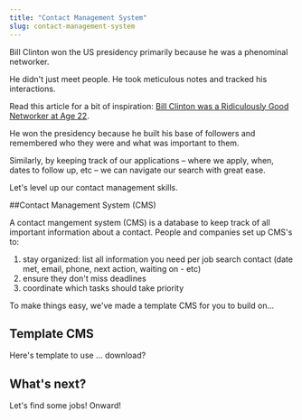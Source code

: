 ```yaml
---
title: "Contact Management System"
slug: contact-management-system
---
```


Bill Clinton won the US presidency primarily because he was a phenominal networker.

He didn't just meet people. He took meticulous notes and tracked his interactions.

Read this article for a bit of inspiration: [Bill Clinton was a Ridiculously Good Networker at Age 22](http://www.businessinsider.com/bill-clinton-networking-2011-5).

He won the presidency because he built his base of followers and remembered who they were and what was important to them.

Similarly, by keeping track of our applications – where we apply, when, dates to follow up, etc – we can navigate our search with great ease.

Let's level up our contact management skills.

##Contact Management System (CMS)

A contact mangement system (CMS) is a database to keep track of all important information about a contact. People and companies set up CMS's to:

1. stay organized: list all information you need per job search contact (date met, email, phone, next action, waiting on - etc)
1. ensure they don't miss deadlines
1. coordinate which tasks should take priority

To make things easy, we've made a template CMS for you to build on...

## Template CMS

Here's template to use ... download?


## What's next?

Let's find some jobs! Onward!
